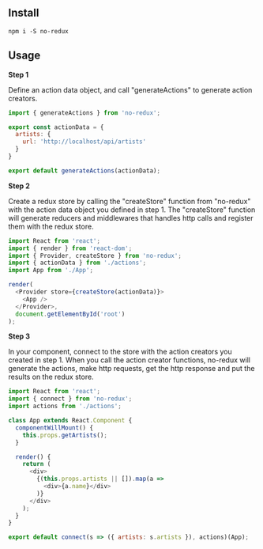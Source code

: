 ## Install

`npm i -S no-redux`

## Usage

**Step 1**

Define an action data object, and call "generateActions" to generate action creators.

```js
import { generateActions } from 'no-redux';

export const actionData = {
  artists: {
    url: 'http://localhost/api/artists'
  }
}

export default generateActions(actionData);
```

**Step 2**

Create a redux store by calling the "createStore" function from "no-redux" with the action data object you defined in step 1. The "createStore" function will generate reducers and middlewares that handles http calls and register them with the redux store.

```js
import React from 'react';
import { render } from 'react-dom';
import { Provider, createStore } from 'no-redux';
import { actionData } from './actions';
import App from './App';

render(
  <Provider store={createStore(actionData)}>
    <App />  
  </Provider>,
  document.getElementById('root')
);
```

**Step 3**

In your component, connect to the store with the action creators you created in step 1. When you call the action creator functions, no-redux will generate the actions, make http requests, get the http response and put the results on the redux store.

```js
import React from 'react';
import { connect } from 'no-redux';
import actions from './actions';

class App extends React.Component {
  componentWillMount() {
    this.props.getArtists();
  }

  render() {
    return (
      <div>
        {(this.props.artists || []).map(a => 
          <div>{a.name}</div>
        )}
      </div>
    );
  }
}

export default connect(s => ({ artists: s.artists }), actions)(App);
```
